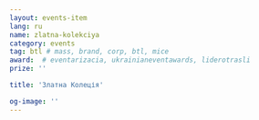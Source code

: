 ```yaml
---
layout: events-item
lang: ru
name: zlatna-kolekciya
category: events
tag: btl # mass, brand, corp, btl, mice
award:  # eventarizacia, ukrainianeventawards, liderotrasli
prize: ''

title: 'Златна Колеція'

og-image: ''
---
```

